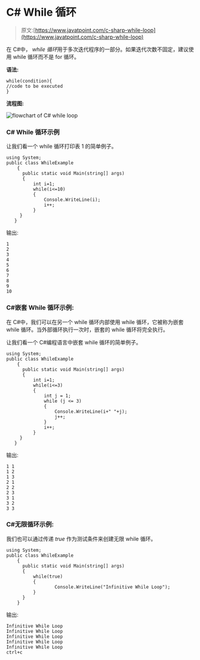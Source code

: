 # C# While 循环

> 原文:[https://www.javatpoint.com/c-sharp-while-loop](https://www.javatpoint.com/c-sharp-while-loop)

在 C#中， *while 循环*用于多次迭代程序的一部分。如果迭代次数不固定，建议使用 while 循环而不是 for 循环。

**语法:**

```
while(condition){
//code to be executed
}

```

**流程图:**

![flowchart of C# while loop](../Images/9b819449e9d1704cc25c1b88ea329571.png)

### C# While 循环示例

让我们看一个 while 循环打印表 1 的简单例子。

```
using System;
public class WhileExample
    {
      public static void Main(string[] args)
      {
          int i=1;  
          while(i<=10) 
          {
              Console.WriteLine(i);
              i++;
          }  
     }
   }

```

输出:

```
1
2
3
4
5
6
7
8
9
10

```

### C#嵌套 While 循环示例:

在 C#中，我们可以在另一个 while 循环内部使用 while 循环，它被称为嵌套 while 循环。当外部循环执行一次时，嵌套的 while 循环将完全执行。

让我们看一个 C#编程语言中嵌套 while 循环的简单例子。

```
using System;
public class WhileExample
    {
      public static void Main(string[] args)
      {
          int i=1;  
          while(i<=3) 
          {
              int j = 1;
              while (j <= 3)
              {
                  Console.WriteLine(i+" "+j);
                  j++;
              }
              i++;
          }  
     }
   }

```

输出:

```
1 1
1 2
1 3
2 1
2 2 
2 3
3 1
3 2
3 3

```

### C#无限循环示例:

我们也可以通过传递 *true* 作为测试条件来创建无限 while 循环。

```
using System;
public class WhileExample
    {
      public static void Main(string[] args)
      {
          while(true)
          {
                  Console.WriteLine("Infinitive While Loop");
          }  
      }
    }

```

输出:

```
Infinitive While Loop 
Infinitive While Loop
Infinitive While Loop
Infinitive While Loop
Infinitive While Loop
ctrl+c

```